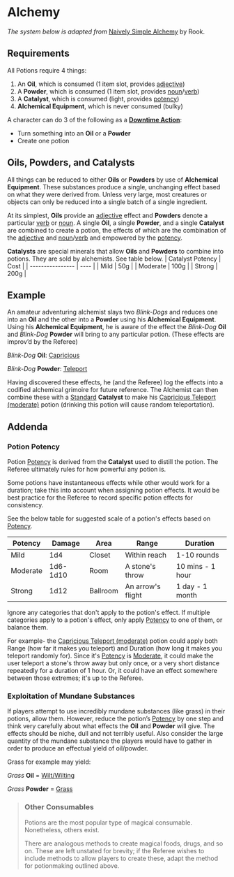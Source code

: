 # Alchemy

_The system below is adapted from_ [Naively Simple Alchemy](https://foreignplanets.blogspot.com/2020/07/naively-simple-alchemy.html) by Rook.

## Requirements

All Potions require 4 things:

1. An **Oil**, which is consumed (1 item slot, provides <ins>adjective</ins>)
2. A **Powder**, which is consumed (1 item slot, provides <ins>noun</ins>/<ins>verb</ins>)
3. A **Catalyst**, which is consumed (light, provides <ins>potency</ins>)
4. **Alchemical Equipment**, which is never consumed (bulky)

A character can do 3 of the following as a [**Downtime Action**](/core-rules/downtime.html):
* Turn something into an **Oil** or a **Powder**
* Create one potion

## Oils, Powders, and Catalysts

All things can be reduced to either **Oils** or **Powders** by use of **Alchemical Equipment**. 
These substances produce a single, unchanging effect based on what they were derived from. Unless very large, most creatures or objects can only be reduced into a single batch of a single ingredient.

At its simplest, **Oils** provide an <ins>adjective</ins> effect and **Powders** denote a particular <ins>verb</ins> or <ins>noun</ins>. 
A single **Oil**, a single **Powder**, and a single **Catalyst** are combined to create a potion, the effects of which are the combination of the <ins>adjective</ins> and <ins>noun</ins>/<ins>verb</ins> and empowered by the <ins>potency</ins>.

**Catalysts** are special minerals that allow **Oils** and **Powders** to combine into potions. They are sold by alchemists. See table below.
| Catalyst Potency | Cost |
| ---------------- | ---- |
| Mild             | 50g  |
| Moderate         | 100g |
| Strong           | 200g |

## Example

An amateur adventuring alchemist slays two _Blink-Dogs_ and reduces one into an **Oil** and the other into a **Powder** using his **Alchemical Equipment**. 
Using his **Alchemical Equipment**, he is aware of the effect the _Blink-Dog_ **Oil** and _Blink-Dog_ **Powder** will bring to any particular potion. (These effects are improv’d by the Referee)

_Blink-Dog_ **Oil**: <ins>Capricious</ins>

_Blink-Dog_ **Powder**: <ins>Teleport</ins>

Having discovered these effects, he (and the Referee) log the effects into a codified alchemical grimoire for future reference. 
The Alchemist can then combine these with a <ins>Standard</ins> **Catalyst** to make his <ins>Capricious Teleport (moderate)</ins> potion (drinking this potion will cause random teleportation).

## Addenda

### Potion Potency

Potion <ins>Potency</ins> is derived from the **Catalyst** used to distill the potion. 
The Referee ultimately rules for how powerful any potion is. 

Some potions have instantaneous effects while other would work for a duration; take this into account when assigning potion effects. 
It would be best practice for the Referee to record specific potion effects for consistency.

See the below table for suggested scale of a potion's effects based on <ins>Potency</ins>. 

| Potency  | Damage   | Area     | Range             | Duration         | 
| -------- | -------- | -------- | ----------------- | ---------------- |
| Mild     | 1d4      | Closet   | Within reach      | 1-10 rounds      |
| Moderate | 1d6-1d10 | Room     | A stone's throw   | 10 mins - 1 hour |
| Strong   | 1d12     | Ballroom | An arrow's flight | 1 day - 1 month  |

Ignore any categories that don't apply to the potion's effect. If multiple categories apply to a potion's effect, only apply <ins>Potency</ins> to one of them, or balance them. 

For example- the <ins>Capricious Teleport (moderate)</ins> potion could apply both Range (how far it makes you teleport) and Duration (how long it makes you teleport randomly for).
Since it's <ins>Potency</ins> is <ins>Moderate</ins>, it could make the user teleport a stone's throw away but only once, or a very short distance repeatedly for a duration of 1 hour. 
Or, it could have an effect somewhere between those extremes; it's up to the Referee.


### Exploitation of Mundane Substances

If players attempt to use incredibly mundane substances (like grass) in their potions, allow them. 
However, reduce the potion’s <ins>Potency</ins> by one step and think very carefully about what effects the **Oil** and **Powder** will give. 
The effects should be niche, dull and not terribly useful.
Also consider the large quantity of the mundane substance the players would have to gather in order to produce an effectual yield of oil/powder. 

Grass for example may yield:

_Grass_ **Oil** = <ins>Wilt/Wilting</ins>

_Grass_ **Powder** = <ins>Grass</ins>

> ### Other Consumables
> Potions are the most popular type of magical consumable. Nonetheless, others exist.
> 
> There are analogous methods to create magical foods, drugs, and so on. These are left unstated for brevity; if the Referee wishes to include methods to allow players to create these, adapt the method for potionmaking outlined above.
